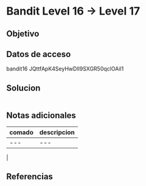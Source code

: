 # Bandit Level 16 → Level 17


## Objetivo

## Datos de acceso

bandit16
JQttfApK4SeyHwDlI9SXGR50qclOAil1


## Solucion
```
```

## Notas adicionales

| comado | descripcion |
|----------|-------------|
| ---| ---
|

## Referencias